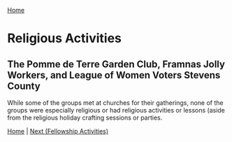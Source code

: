 [Home](/index.md)

# Religious Activities

## The Pomme de Terre Garden Club, Framnas Jolly Workers, and League of Women Voters Stevens County

While some of the groups met at churches for their gatherings, none of the groups were especially religious or had religious activities or lessons (aside from the religious holiday crafting sessions or parties.

[Home](/index.md) | [Next (Fellowship Activities)](/Fellowship.md)